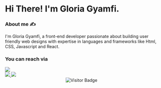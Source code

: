 # Hi There! I'm Gloria Gyamfi.
###  About me ✍️
I'm Gloria Gyamfi, a front-end developer passionate about building user friendly web designs with expertise in languages and frameworks like Html, CSS, Javascript and React.
### You can reach via
 <div>
     <a href="gloriagyamfi111@gmail.com">
    <img src="https://img.shields.io/badge/Gmail-333333?style=for-the-badge&logo=gmail&logoColor=red" />
     </a><br>
  <a href="X.com/abenaadobea_">
    <img src="https://img.shields.io/badge/-000000?style=for-the-badge&logo=x&logoColor=white"/>
     </a>
   <a href="https://www.linkedin.com/in/gloria-gyamfi-4720002b5/">
    <img src="https://img.shields.io/badge/LinkedIn-0077B5?style=for-the-badge&logo=linkedin&logoColor=white" />
     </a><br>
 </div>

<div align="center">
  <img src="https://visitor-badge.laobi.icu/badge?page_id=GloriaGyamfi1.GloriaGyamfi1" alt="Visitor Badge" />
</div>
